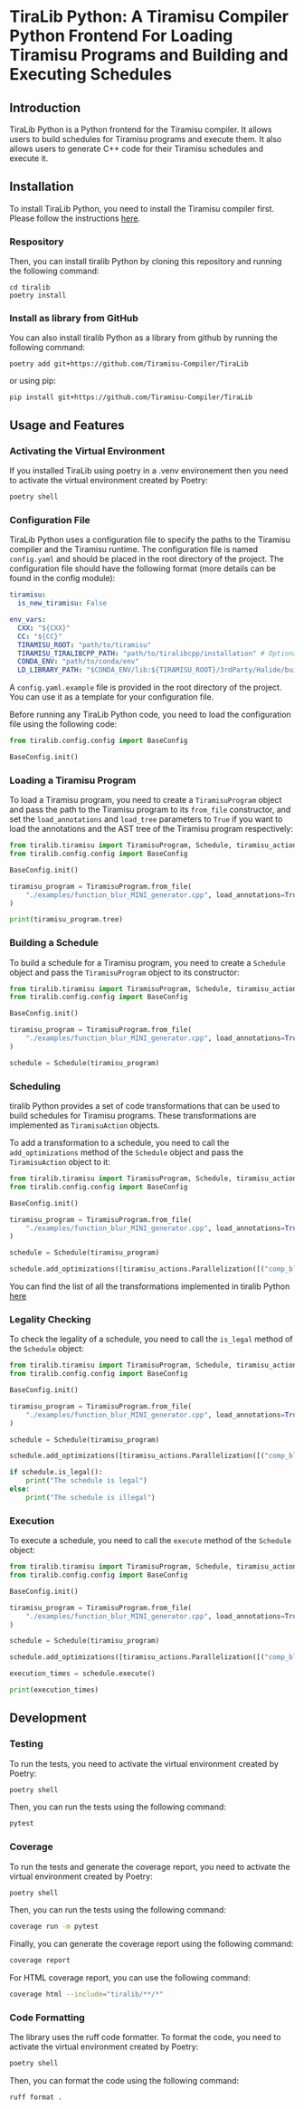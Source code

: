 # TiraLib Python: A Tiramisu Compiler Python Frontend For Loading Tiramisu Programs and Building and Executing Schedules

## Introduction
TiraLib Python is a Python frontend for the Tiramisu compiler. It allows users to build schedules for Tiramisu programs and execute them. It also allows users to generate C++ code for their Tiramisu schedules and execute it.

## Installation
To install TiraLib Python, you need to install the Tiramisu compiler first. Please follow the instructions [here](https://github.com/Tiramisu-Compiler/tiramisu).

### Respository
Then, you can install tiralib Python by cloning this repository and running the following command:
```
cd tiralib
poetry install
```

### Install as library from GitHub
You can also install tiralib Python as a library from github by running the following command:
```
poetry add git+https://github.com/Tiramisu-Compiler/TiraLib
```
or using pip:
```
pip install git+https://github.com/Tiramisu-Compiler/TiraLib
```

## Usage and Features

### Activating the Virtual Environment
If you installed TiraLib using poetry in a .venv environement then you need to activate the virtual environment created by Poetry:
```bash
poetry shell
```

### Configuration File
TiraLib Python uses a configuration file to specify the paths to the Tiramisu compiler and the Tiramisu runtime. The configuration file is named `config.yaml` and should be placed in the root directory of the project. The configuration file should have the following format (more details can be found in the config module):

```yaml
tiramisu: 
  is_new_tiramisu: False

env_vars:
  CXX: "${CXX}"
  CC: "${CC}"
  TIRAMISU_ROOT: "path/to/tiramisu"
  TIRAMISU_TIRALIBCPP_PATH: "path/to/tiralibcpp/installation" # Optional
  CONDA_ENV: "path/to/conda/env"
  LD_LIBRARY_PATH: "$CONDA_ENV/lib:${TIRAMISU_ROOT}/3rdParty/Halide/build/src:${TIRAMISU_ROOT}/3rdParty/llvm/build/lib:${TIRAMISU_ROOT}/build:${TIRAMISU_ROOT}/3rdParty/isl/build/lib"
```

A `config.yaml.example` file is provided in the root directory of the project. You can use it as a template for your configuration file.

Before running any TiraLib Python code, you need to load the configuration file using the following code:

```python
from tiralib.config.config import BaseConfig

BaseConfig.init()
```


### Loading a Tiramisu Program
To load a Tiramisu program, you need to create a `TiramisuProgram` object and pass the path to the Tiramisu program to its `from_file` constructor, and set the `load_annotations` and `load_tree` parameters to `True` if you want to load the annotations and the AST tree of the Tiramisu program respectively:

```python
from tiralib.tiramisu import TiramisuProgram, Schedule, tiramisu_actions
from tiralib.config.config import BaseConfig

BaseConfig.init()

tiramisu_program = TiramisuProgram.from_file(
    "./examples/function_blur_MINI_generator.cpp", load_annotations=True, load_tree=True
)

print(tiramisu_program.tree)

```

### Building a Schedule
To build a schedule for a Tiramisu program, you need to create a `Schedule` object and pass the `TiramisuProgram` object to its constructor:

```python
from tiralib.tiramisu import TiramisuProgram, Schedule, tiramisu_actions
from tiralib.config.config import BaseConfig

BaseConfig.init()

tiramisu_program = TiramisuProgram.from_file(
    "./examples/function_blur_MINI_generator.cpp", load_annotations=True, load_tree=True
)

schedule = Schedule(tiramisu_program)
```

### Scheduling
tiralib Python provides a set of code transformations that can be used to build schedules for Tiramisu programs. These transformations are implemented as `TiramisuAction` objects.

To add a transformation to a schedule, you need to call the `add_optimizations` method of the `Schedule` object and pass the `TiramisuAction` object to it:

```python
from tiralib.tiramisu import TiramisuProgram, Schedule, tiramisu_actions
from tiralib.config.config import BaseConfig

BaseConfig.init()

tiramisu_program = TiramisuProgram.from_file(
    "./examples/function_blur_MINI_generator.cpp", load_annotations=True, load_tree=True
)

schedule = Schedule(tiramisu_program)

schedule.add_optimizations([tiramisu_actions.Parallelization([("comp_blur", 0)])])
```

You can find the list of all the transformations implemented in tiralib Python [here](./tiralib/tiramisu/tiramisu_actions/)

### Legality Checking

To check the legality of a schedule, you need to call the `is_legal` method of the `Schedule` object:

```python
from tiralib.tiramisu import TiramisuProgram, Schedule, tiramisu_actions
from tiralib.config.config import BaseConfig

BaseConfig.init()

tiramisu_program = TiramisuProgram.from_file(
    "./examples/function_blur_MINI_generator.cpp", load_annotations=True, load_tree=True
)

schedule = Schedule(tiramisu_program)

schedule.add_optimizations([tiramisu_actions.Parallelization([("comp_blur", 0)])])

if schedule.is_legal():
    print("The schedule is legal")
else:
    print("The schedule is illegal")
```

### Execution

To execute a schedule, you need to call the `execute` method of the `Schedule` object:

```python
from tiralib.tiramisu import TiramisuProgram, Schedule, tiramisu_actions
from tiralib.config.config import BaseConfig

BaseConfig.init()

tiramisu_program = TiramisuProgram.from_file(
    "./examples/function_blur_MINI_generator.cpp", load_annotations=True, load_tree=True
)

schedule = Schedule(tiramisu_program)

schedule.add_optimizations([tiramisu_actions.Parallelization([("comp_blur", 0)])])

execution_times = schedule.execute()

print(execution_times)
```


## Development

### Testing
To run the tests, you need to activate the virtual environment created by Poetry:
```bash
poetry shell
```

Then, you can run the tests using the following command:

```bash
pytest
```

### Coverage
To run the tests and generate the coverage report, you need to activate the virtual environment created by Poetry:
```bash
poetry shell
```

Then, you can run the tests using the following command:

```bash
coverage run -m pytest
```

Finally, you can generate the coverage report using the following command:

```bash
coverage report
```

For HTML coverage report, you can use the following command:

```bash
coverage html --include="tiralib/**/*"
```

### Code Formatting
The library uses the ruff code formatter. To format the code, you need to activate the virtual environment created by Poetry:
```bash
poetry shell
```

Then, you can format the code using the following command:

```bash
ruff format .
```